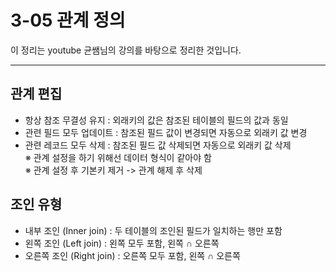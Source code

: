 # 3-05 관계 정의

이 정리는 youtube 균쌤님의 강의를 바탕으로 정리한 것입니다.
___

## 관계 편집
- 항상 참조 무결성 유지 : 외래키의 값은 참조된 테이블의 필드의 값과 동일
- 관련 필드 모두 업데이트 : 참조된 필드 값이 변경되면 자동으로 외래키 값 변경
- 관련 레코드 모두 삭제 : 참조된 필드 값 삭제되면 자동으로 외래키 값 삭제  
&#8251; 관계 설정을 하기 위해선 데이터 형식이 같아야 함  
&#8251; 관계 설정 후 기본키 제거 -> 관계 해제 후 삭제

## 조인 유형
- 내부 조인 (Inner join) : 두 테이블의 조인된 필드가 일치하는 행만 포함
- 왼쪽 조인 (Left join) : 왼쪽 모두 포함, 왼쪽 $\cap$ 오른쪽 
- 오른쪽 조인 (Right join) : 오른쪽 모두 포함, 왼쪽 $\cap$ 오른쪽 